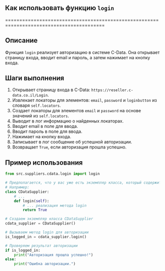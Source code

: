 ## Как использовать функцию `login`
=========================================================================================

Описание
-------------------------
Функция `login` реализует авторизацию в системе C-Data. 
Она открывает страницу входа, вводит email и пароль, а затем нажимает на кнопку входа.

Шаги выполнения
-------------------------
1. Открывает страницу входа в C-Data: `https://reseller.c-data.co.il/Login`.
2. Извлекает локаторы для элементов: `email`, `password` и `loginbutton` из словаря `self.locators`.
3. Создает локаторы для элементов `email` и `password`  на основе значений из `self.locators`.
4. Выводит в лог информацию о найденных локаторах.
5. Вводит email в поле для ввода.
6. Вводит пароль в поле для ввода.
7. Нажимает на кнопку входа.
8. Записывает в лог сообщение об успешной авторизации.
9. Возвращает `True`, если авторизация прошла успешно.

Пример использования
-------------------------

```python
from src.suppliers.cdata.login import login

# Предполагается, что у вас уже есть экземпляр класса, который содержит метод login
# Например:
class CDataSupplier:
    # ...
    def login(self):
        # ... реализация метода login
        return True

# Создаем экземпляр класса CDataSupplier
cdata_supplier = CDataSupplier()

# Вызываем метод login для авторизации
is_logged_in = cdata_supplier.login()

# Проверяем результат авторизации
if is_logged_in:
    print("Авторизация прошла успешно!")
else:
    print("Ошибка авторизации.")
```